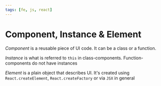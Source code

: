 ```yaml
---
tags: [fe, js, react]
---
```


# Component, Instance & Element

<!--
$$
	\text{Component}: Data \to Element \to UI
$$
-->

*Component* is a reusable piece of UI code. It can be a class or a function. 

*Instance* is what is referred to `this` in class-components. Function-components do not have instances

*Element* is a plain object that describes UI. It's created using `React.createElement`, `React.createFactory` or via `JSX` in general
